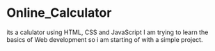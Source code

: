 # Online_Calculator
its a calulator using HTML, CSS and JavaScript
I am trying to learn the basics of Web development so i am starting of with a simple project.
